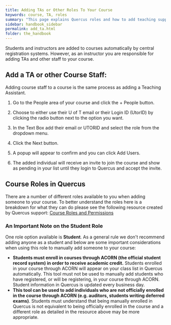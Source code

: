 ```yaml
---
title: Adding TAs or Other Roles To Your Course
keywords: course, TA, roles
summary: "This page explains Quercus roles and how to add teaching support staff like TAs to your course."
sidebar: handbook_sidebar
permalink: add_ta.html
folder: the_handbook
---
```


Students and instructors are added to courses automatically by central registration systems. However, as an instructor you are responsible for adding TAs and other staff to your course.

## Add a TA or other Course Staff:

Adding course staff to a course is the same process as adding a Teaching Assistant.

   1. Go to the People area of your course and click the + People button.

   2. Choose to either use their U of T email or their Login ID (UtorID) by clicking the radio button next to the option you want.

   3. In the Text Box add their email or UTORID and select the role from the dropdown menu.

   4. Click the Next button.

   5. A popup will appear to confirm and you can click Add Users.

   6. The added individual will receive an invite to join the course and show as pending in your list until they login to Quercus and accept the invite.

## Course Roles in Quercus

There are a number of different roles available to you when adding someone to your course. To better understand the roles here is a breakdown for what they can do please see the following resource created by Quercus support: [Course Roles and Permissions](https://q.utoronto.ca/courses/46670/pages/course-roles-and-permissions)

### An Important Note on the Student Role

One role option available is **Student**. As a general rule we don't recommend adding anyone as a student and below are some important considerations when using this role to manually add someone to your course:

   - **Students must enroll in courses through ACORN (the official student record system) in order to receive academic credit.** Students enrolled in your course through ACORN will appear on your class list in Quercus automatically. This tool must not be used to manually add students who have registered, or will be registering, in your course through ACORN.  Student information in Quercus is updated every business day.
   - **This tool can be used to add individuals who are not officially enrolled in the course through ACORN (e.g. auditors, students writing deferred exams)**. Students must understand that being manually enrolled in Quercus is not equivalent to being officially enrolled in the course and a different role as detailed in the resource above may be more appropriate.
